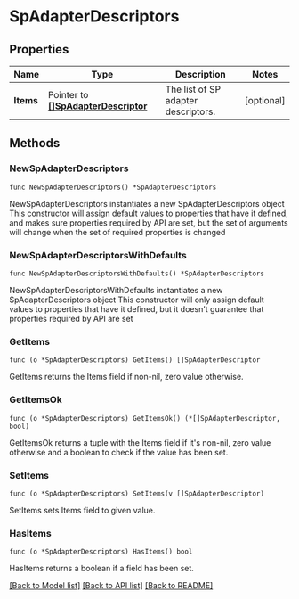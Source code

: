 # SpAdapterDescriptors

## Properties

Name | Type | Description | Notes
------------ | ------------- | ------------- | -------------
**Items** | Pointer to [**[]SpAdapterDescriptor**](SpAdapterDescriptor.md) | The list of SP adapter descriptors. | [optional] 

## Methods

### NewSpAdapterDescriptors

`func NewSpAdapterDescriptors() *SpAdapterDescriptors`

NewSpAdapterDescriptors instantiates a new SpAdapterDescriptors object
This constructor will assign default values to properties that have it defined,
and makes sure properties required by API are set, but the set of arguments
will change when the set of required properties is changed

### NewSpAdapterDescriptorsWithDefaults

`func NewSpAdapterDescriptorsWithDefaults() *SpAdapterDescriptors`

NewSpAdapterDescriptorsWithDefaults instantiates a new SpAdapterDescriptors object
This constructor will only assign default values to properties that have it defined,
but it doesn't guarantee that properties required by API are set

### GetItems

`func (o *SpAdapterDescriptors) GetItems() []SpAdapterDescriptor`

GetItems returns the Items field if non-nil, zero value otherwise.

### GetItemsOk

`func (o *SpAdapterDescriptors) GetItemsOk() (*[]SpAdapterDescriptor, bool)`

GetItemsOk returns a tuple with the Items field if it's non-nil, zero value otherwise
and a boolean to check if the value has been set.

### SetItems

`func (o *SpAdapterDescriptors) SetItems(v []SpAdapterDescriptor)`

SetItems sets Items field to given value.

### HasItems

`func (o *SpAdapterDescriptors) HasItems() bool`

HasItems returns a boolean if a field has been set.


[[Back to Model list]](../README.md#documentation-for-models) [[Back to API list]](../README.md#documentation-for-api-endpoints) [[Back to README]](../README.md)


